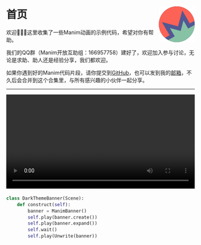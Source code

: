 # 首页 <img src="../_images/meg.png" align=right />

欢迎🎉🎉🎉这里收集了一些Manim动画的示例代码，希望对你有帮助。

我们的QQ群（Manim开放互助组：166957758）建好了，欢迎加入参与讨论，无论是求助、助人还是经验分享，我们都欢迎。

如果你遇到好的Manim代码片段，请你提交到[GitHub](https://github.com/chunribu/manim-example-gallery/)，也可以发到我的[邮箱](mailto://jianjiang.bio@gmail.com)，不久后会合并到这个合集里，与所有感兴趣的小伙伴一起分享。

---

<video controls autoplay loop style="width:100%;">
    <source src=../_static/DarkThemeBanner.mp4 type="video/mp4"> </source>
</video>

```python
class DarkThemeBanner(Scene):
    def construct(self):
        banner = ManimBanner()
        self.play(banner.create())
        self.play(banner.expand())
        self.wait()
        self.play(Unwrite(banner))
```

